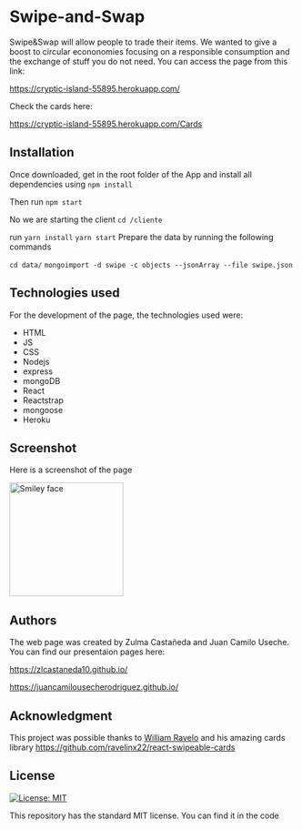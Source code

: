 # Swipe-and-Swap
Swipe&Swap will allow people to trade their items. We wanted to give a boost to circular econonomies focusing on a responsible consumption and the exchange of stuff you do not need. You can access the page from this link:

https://cryptic-island-55895.herokuapp.com/

Check the cards here:


https://cryptic-island-55895.herokuapp.com/Cards

## Installation
Once downloaded, get in the root folder of the App and install all dependencies using
`
npm install
`

Then run
`
npm start
`

No we are starting the client
`
cd /cliente
`

run 
`
yarn install
`
`
yarn start
`
Prepare the data by running the following commands

`
cd data/
`
`
mongoimport -d swipe -c objects --jsonArray --file swipe.json
`
## Technologies used
For the development of the page, the technologies used were:
- HTML
- JS
- CSS
- Nodejs
- express
- mongoDB
- React
- Reactstrap
- mongoose
- Heroku
## Screenshot 
Here is a screenshot of the page

<img src="https://i.imgur.com/85kABky.png" alt="Smiley face" height="200" width="200">

## Authors
The web page was created by Zulma Castañeda and Juan Camilo Useche.
You can find our presentaion pages here:

https://zlcastaneda10.github.io/


https://juancamilousecherodriguez.github.io/
## Acknowledgment

This project was possible thanks to [William Ravelo](https://github.com/ravelinx22) and his amazing cards library
https://github.com/ravelinx22/react-swipeable-cards

## License
[![License: MIT](https://img.shields.io/badge/License-MIT-yellow.svg)](https://opensource.org/licenses/MIT)

This repository has the standard MIT license. You can find it in the code
